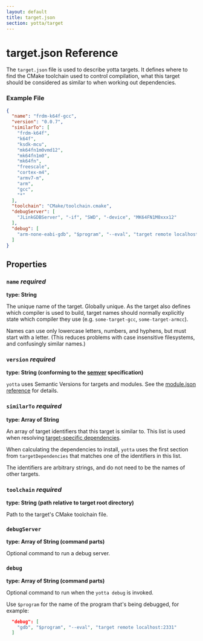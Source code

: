 ```yaml
---
layout: default
title: target.json
section: yotta/target
---
```


# target.json Reference
The `target.json` file is used to describe yotta targets. It defines where to
find the CMake toolchain used to control compilation, what this target should
be considered as similar to when working out dependencies.

### Example File
```json
{
  "name": "frdm-k64f-gcc",
  "version": "0.0.7",
  "similarTo": [
    "frdm-k64f",
    "k64f",
    "ksdk-mcu",
    "mk64fn1m0vmd12",
    "mk64fn1m0",
    "mk64fn",
    "freescale",
    "cortex-m4",
    "armv7-m",
    "arm",
    "gcc",
    "*"
  ],
  "toolchain": "CMake/toolchain.cmake",
  "debugServer": [
    "JLinkGDBServer", "-if", "SWD", "-device", "MK64FN1M0xxx12"
  ],
  "debug": [
    "arm-none-eabi-gdb", "$program", "--eval", "target remote localhost:2331"
  ]
}
```

## Properties

### `name` *required*
**type: String**

The unique name of the target. Globally unique. As the target also defines
which compiler is used to build, target names should normally explicitly state
which compiler they use (e.g. `some-target-gcc`, `some-target-armcc`).

Names can use only lowercase letters, numbers, and hyphens, but must start with
a letter. (This reduces problems with case insensitive filesystems, and
confusingly similar names.)

### `version` *required*
**type: String (conforming to the [semver](http://semver.org) specification)**

`yotta` uses Semantic Versions for targets and modules. See the [module.json
reference](../reference/module.html#version) for details.


### `similarTo` *required*
**type: Array of String**

An array of target identifiers that this target is similar to. This list is
used when resolving [target-specific dependencies](../reference/module.html#targetDependencies).

When calculating the dependencies to install, `yotta` uses the first section
from `targetDependencies` that matches one of the identifiers in this list.

The identifiers are arbitrary strings, and do not need to be the names of other
targets.


### `toolchain` *required*
**type: String (path relative to target root directory)**

Path to the target's CMake toolchain file.


### `debugServer`
**type: Array of String (command parts)**

Optional command to run a debug server.

### `debug`
**type: Array of String (command parts)**

Optional command to run when the `yotta debug` is invoked.

Use `$program` for the name of the program that's being debugged, for example:

```json
  "debug": [
    "gdb", "$program", "--eval", "target remote localhost:2331"
  ]
```

